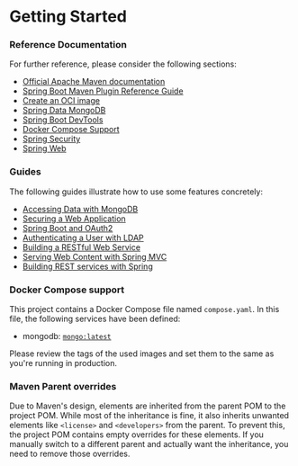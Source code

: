 # Getting Started

### Reference Documentation

For further reference, please consider the following sections:

* [Official Apache Maven documentation](https://maven.apache.org/guides/index.html)
* [Spring Boot Maven Plugin Reference Guide](https://docs.spring.io/spring-boot/3.4.0/maven-plugin)
* [Create an OCI image](https://docs.spring.io/spring-boot/3.4.0/maven-plugin/build-image.html)
* [Spring Data MongoDB](https://docs.spring.io/spring-boot/3.4.0/reference/data/nosql.html#data.nosql.mongodb)
* [Spring Boot DevTools](https://docs.spring.io/spring-boot/3.4.0/reference/using/devtools.html)
* [Docker Compose Support](https://docs.spring.io/spring-boot/3.4.0/reference/features/dev-services.html#features.dev-services.docker-compose)
* [Spring Security](https://docs.spring.io/spring-boot/3.4.0/reference/web/spring-security.html)
* [Spring Web](https://docs.spring.io/spring-boot/3.4.0/reference/web/servlet.html)

### Guides

The following guides illustrate how to use some features concretely:

* [Accessing Data with MongoDB](https://spring.io/guides/gs/accessing-data-mongodb/)
* [Securing a Web Application](https://spring.io/guides/gs/securing-web/)
* [Spring Boot and OAuth2](https://spring.io/guides/tutorials/spring-boot-oauth2/)
* [Authenticating a User with LDAP](https://spring.io/guides/gs/authenticating-ldap/)
* [Building a RESTful Web Service](https://spring.io/guides/gs/rest-service/)
* [Serving Web Content with Spring MVC](https://spring.io/guides/gs/serving-web-content/)
* [Building REST services with Spring](https://spring.io/guides/tutorials/rest/)

### Docker Compose support

This project contains a Docker Compose file named `compose.yaml`.
In this file, the following services have been defined:

* mongodb: [`mongo:latest`](https://hub.docker.com/_/mongo)

Please review the tags of the used images and set them to the same as you're running in production.

### Maven Parent overrides

Due to Maven's design, elements are inherited from the parent POM to the project POM.
While most of the inheritance is fine, it also inherits unwanted elements like `<license>` and `<developers>` from the
parent.
To prevent this, the project POM contains empty overrides for these elements.
If you manually switch to a different parent and actually want the inheritance, you need to remove those overrides.

